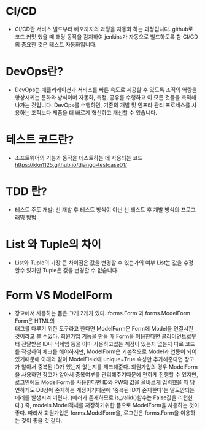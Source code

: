 # CI/CD

- CI/CD란 서비스 빌드부터 배포까지의 과정을 자동화 하는 과정입니다.
  github로 코드 커밋 했을 때 해당 동작을 감지하여 jenkins가 자동으로 빌드하도록 함
  CI/CD의 중요한 것은 테스트 자동화입니다.

# DevOps란?

- DevOps는 애플리케이션과 서비스를 빠른 속도로 제공할 수 있도록 조직의 역량을
  향상시키는 문화와 방식이며 자동화, 측정, 공유를 수행하고 이 모든 것들을 축적해나가는 것입니다.
  DevOps를 수행하면, 기존의 개발 및 인프라 관리 프로세스를 사용하는 조직보다 제품을 더 빠르게
  혁신하고 개선할 수 있습니다.

# 테스트 코드란?

- 소프트웨어의 기능과 동작을 테스트하는 데 사용되는 코드
  https://kkn1125.github.io/django-testcase01/

# TDD 란?

- 테스트 주도 개발: 선 개발 후 테스트 방식이 아닌 선 테스트 후 개발 방식의 프로그래밍 방법

# List 와 Tuple의 차이

- List와 Tuple의 가장 큰 차이점은 값을 변경할 수 있는가의 여부
  List는 값을 수정 할수 있지만 Tuple은 값을 변경할 수 없습니다.

# Form VS ModelForm 
- 장고에서 사용하는 폼은 크게 2개가 있다.
forms.Form 과 forms.ModelForm
Form은 HTML의 <form> 태그를 다루기 위한 도구라고 한다면
ModelForm은 Form에 Model을 연결시킨 것이라고 볼 수있다.
회원가입 기능을 만들 때 Form을 이용한다면 클라이언트로부터 전달받은 ID나 닉네임 등을 이미 사용하고있는 계정이 있는지 없는지 따로 코드를 작성하여 체크를 해야하지만, ModelForm은 기본적으로 Model과 연동이 되어있기때문에 아래와 같이 ModelField에 unique=True 속성만 추가해준다면 장고가 알아서 중복된 ID가 있는지 없는지를 체크해준다.
회원가입의 경우 ModelForm을 사용하면 장고가 알아서 중복여부를 관리해주기때문에 편하게 진행할 수 있지만,
로그인에도 ModelForm를 사용한다면 ID와 PW의 값을 올바르게 입력했을 때 당연하게도 DB상에 존재하는 계정이기때문에 '중복된 ID가 존재한다'는 말도안되는 에러를 발생시켜 버린다. (에러가 존재하므로 is_valid()함수는 False값을 리턴한다.)
즉, models.Model객체를 저장하기위한 폼으로 ModelForm을 사용하는 것이 좋다.
따라서 회원가입은 forms.ModelForm을, 로그인은 forms.Form을 이용하는 것이 좋을 것 같다.


